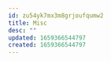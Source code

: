 ```yaml
---
id: zu54yk7mx3m8grjoufqumw2
title: Misc
desc: ""
updated: 1659366544797
created: 1659366544797
---
```

